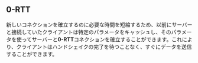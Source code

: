 ## 0-RTT

新しいコネクションを確立するのに必要な時間を短縮するため、以前にサーバーと接続していたクライアントは特定のパラメータをキャッシュし、そのパラメータを使ってサーバーと**0-RTT**コネクションを確立することができます。これにより、クライアントはハンドシェイクの完了を待つことなく、すぐにデータを送信することができます。
